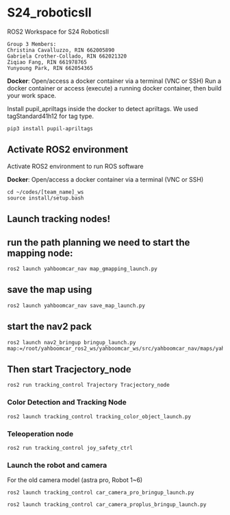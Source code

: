 # S24_roboticsII
ROS2 Workspace for S24 RoboticsII
```
Group 3 Members: 
Christina Cavalluzzo, RIN 662005890
Gabriela Crother-Collado, RIN 662021320
Ziqiao Fang, RIN 661978765
Yunyoung Park, RIN 662054365
```

**Docker**: Open/access a docker container via a terminal (VNC or SSH)
Run a docker container or access (execute) a running docker container, then build your work space.

Install pupil_apriltags inside the docker to detect apriltags. We used tagStandard41h12 for tag type.
```
pip3 install pupil-apriltags
```

## Activate ROS2 environment
Activate ROS2 environment to run ROS software

**Docker**: Open/access a docker container via a terminal (VNC or SSH)
```
cd ~/codes/[team_name]_ws
source install/setup.bash
```

## Launch tracking nodes!

## run the path planning we need to start the mapping node: 
```
ros2 launch yahboomcar_nav map_gmapping_launch.py
```
## save the map using 
```
ros2 launch yahboomcar_nav save_map_launch.py
```
## start the nav2 pack
```
ros2 launch nav2_bringup bringup_launch.py map:=/root/yahboomcar_ros2_ws/yahboomcar_ws/src/yahboomcar_nav/maps/yahboomcar2.yaml
```
## Then start Tracjectory_node
```
ros2 run tracking_control Trajectory Tracjectory_node
```

### Color Detection and Tracking Node
```
ros2 launch tracking_control tracking_color_object_launch.py
```

### Teleoperation node
```
ros2 run tracking_control joy_safety_ctrl
```
### Launch the robot and camera
For the old camera model (astra pro, Robot 1~6)
```
ros2 launch tracking_control car_camera_pro_bringup_launch.py
```
```
ros2 launch tracking_control car_camera_proplus_bringup_launch.py
```

